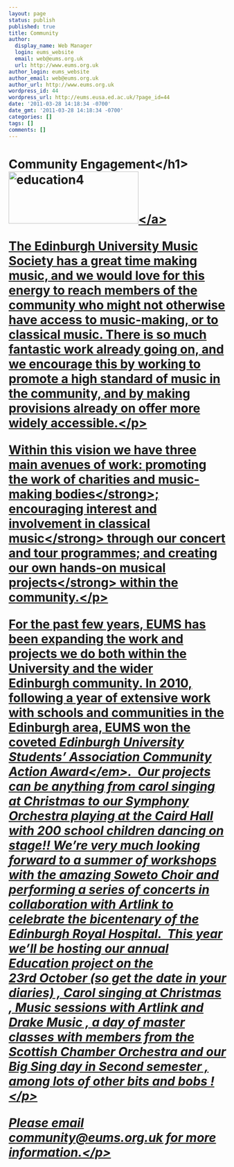 ```yaml
---
layout: page
status: publish
published: true
title: Community
author:
  display_name: Web Manager
  login: eums_website
  email: web@eums.org.uk
  url: http://www.eums.org.uk
author_login: eums_website
author_email: web@eums.org.uk
author_url: http://www.eums.org.uk
wordpress_id: 44
wordpress_url: http://eums.eusa.ed.ac.uk/?page_id=44
date: '2011-03-28 14:18:34 -0700'
date_gmt: '2011-03-28 14:18:34 -0700'
categories: []
tags: []
comments: []
---
```

<h1>Community Engagement<&#47;h1><br />
<a href="http:&#47;&#47;eums.eusa.ed.ac.uk&#47;wp-content&#47;uploads&#47;2013&#47;02&#47;education4.jpg"><img class="alignnone size-medium wp-image-2737" alt="education4" src="http:&#47;&#47;eums.eusa.ed.ac.uk&#47;wp-content&#47;uploads&#47;2013&#47;02&#47;education4-300x120.jpg" width="300" height="120" &#47;><&#47;a></p>
<p>The Edinburgh University Music Society has a great time making music, and we would love for this energy to reach members of the community who might not otherwise have access to music-making, or to classical music. There is so much fantastic work already going on, and we encourage this by working to promote a high standard of music in the community, and by making provisions already on offer more widely accessible.<&#47;p></p>
<p>Within this vision we have three main avenues of work: <strong>promoting the work of charities and music-making bodies<&#47;strong>; <strong>encouraging interest and involvement in classical music<&#47;strong> through our concert and tour programmes; and <strong>creating our own hands-on musical projects<&#47;strong> within the community.<&#47;p></p>
<p>For the past few years, EUMS has been expanding the work and projects we do both within the University and the wider Edinburgh&nbsp;community. In 2010, following a year of extensive work with schools and communities in the Edinburgh area, EUMS won the coveted&nbsp;<em>Edinburgh University Students&rsquo; Association Community Action Award<&#47;em>.&nbsp; Our projects can be anything from carol singing at Christmas to our Symphony Orchestra playing at the Caird Hall with 200 school children dancing on stage!! We&rsquo;re very much looking forward to a summer of workshops with the amazing Soweto Choir and performing a series of concerts in collaboration with Artlink to celebrate the bicentenary of the Edinburgh Royal Hospital. &nbsp;This year we&rsquo;ll be hosting our annual Education project on the 23rd&nbsp;October (so get the date in your diaries) , Carol singing at Christmas , Music sessions with Artlink and Drake Music , a day of master classes with members from the Scottish Chamber Orchestra and our Big Sing day in Second semester , among lots of other bits and bobs !<&#47;p></p>
<p>Please email community@eums.org.uk for more information.<&#47;p></p>
